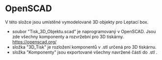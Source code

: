 # OpenSCAD
V této složce jsou umístěné vymodelované 3D objekty pro Leptací box.
* soubor "Tisk_3D_Objektu.scad" je naprogramovaný v OpenSCAD. Jsou zde všechny komponenty a rozvržební pro 3D tiskárny. https://openscad.org/ 
* složka "3D_Tisk" je rozložení komponentů v .stl určená pro 3D tiskárnu. 
* složka "Komponenty" jsou exportované všechny navržené části do .stl .